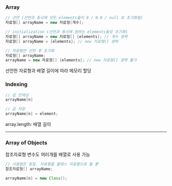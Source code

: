 ### Array

```java
// 선언 (선언과 동시에 모든 elements들이 0 / 0.0 / null 로 초기화됨)
자료형[] arrayName = new 자료형[개수];

// initialization (선언과 동시에 원하는 elements들로 초기화)
자료형[] arrayName = new 자료형[] {elements}; // 개수 생략
자료형[] arrayName = {elements}; // new 자료형[] 생략

// 자료형만 선언 후 초기화
자료형[] arrayName;
arrayName = new 자료형[] {elements}; // new 자료형[] 생략 불가
```

선언한 자료형과 배열 길이에 따라 메모리 할당

### Indexing

```java
// 값 인덱싱
arrayName[n]

// 값 저장
arrayName[n] = element;
```

array.length: 배열 길이

---

### Array of Objects

참조자료형 변수도 여러개를 배열로 사용 가능
```java
// 사용법은 동일. 자료형을 클래스 자료형으로 둘 뿐
참조자료형[] arrayName;

arrayName[n] = new Class();
```
